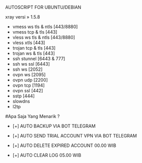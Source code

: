 AUTOSCRIPT FOR UBUNTU/DEBIAN

xray versi » 1.5.8
 + vmess ws tls &amp; ntls [443/8880]
 + vmess tcp &amp; tls [443]
 + vless ws tls &amp; ntls [443/8880]
 + vless xtls [443]
 + trojan tcp &amp; tls [443]
 + trojan ws &amp; tls [443]
 + ssh stunnel [6443 &amp; 777]
 + ssh ws ssl [6443]
 + ssh ws [2052]
 + ovpn ws [2095]
 + ovpn udp [2200]
 + ovpn tcp [1194]
 + ovpn ssl [442]
 + sstp [444]
 + slowdns
 + l2tp



#Apa Saja Yang Menarik ?

- [+] AUTO BACKUP VIA BOT TELEGRAM

- [+] AUTO SEND TRIAL ACCOUNT VPN VIA BOT TELEGRAM

- [+] AUTO DELETE EXPIRED ACCOUNT 00.00 WIB

- [+] AUTO CLEAR LOG 05.00 WIB
 
